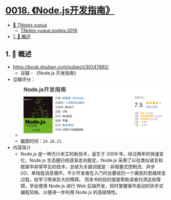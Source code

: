 # [0018. 《Node.js开发指南》](https://github.com/Tdahuyou/TNotes.nodejs/tree/main/notes/0018.%20%E3%80%8ANode.js%E5%BC%80%E5%8F%91%E6%8C%87%E5%8D%97%E3%80%8B)

<!-- region:toc -->

- [📂 TNotes.yuque](https://www.yuque.com/tdahuyou/tnotes.yuque/)
  - [TNotes.yuque.nodejs.0018](https://www.yuque.com/tdahuyou/tnotes.yuque/nodejs.0018)
- [1. 📝 概述](#1--概述)

<!-- endregion:toc -->

## 1. 📝 概述

- https://book.douban.com/subject/30247892/
  - 豆瓣 - 《Node.js 开发指南》
- 豆瓣评分：
  - ![](assets/2024-10-21-02-49-21.png)
  - 截图时间：`24.10.21`
- 内容简介
  - Node.js 是一种方兴未艾的新技术，诞生于 2009 年。经过两年的快速变化，Node.js 生态圈已经逐渐走向稳定。Node.js 采用了以往类似语言和框架中非常罕见的技术，总结为关键词就是：非阻塞式控制流、异步 I/O、单线程消息循环。不少开发者在入门时总要经历一个痛苦的思维转变过程，给学习带来巨大的障碍。 而本书的目的就是帮助读者扫清这些障碍，学会使用 Node.js 进行 Web 后端开发，同时掌握事件驱动的异步式编程风格，以便进一步利用 Node.js 的高级特性。
